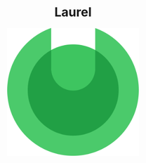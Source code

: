 <h1 align="center">Laurel</h1>

<p align="center">
  <img width="300px" src="./images/logo.svg">
</p>
